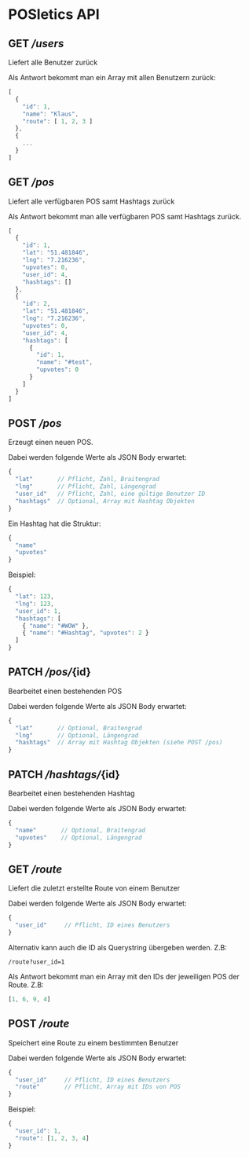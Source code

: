 # POSletics API

## GET */users*

Liefert alle Benutzer zurück

Als Antwort bekommt man ein Array mit allen Benutzern zurück:
```js
[
  {
    "id": 1,
    "name": "Klaus",
    "route": [ 1, 2, 3 ]
  },
  {
    ...
  }
]
```

## GET */pos*

Liefert alle verfügbaren POS samt Hashtags zurück

Als Antwort bekommt man alle verfügbaren POS samt Hashtags zurück.

```js
[
  {
    "id": 1,
    "lat": "51.481846",
    "lng": "7.216236",
    "upvotes": 0,
    "user_id": 4,
    "hashtags": []
  },
  {
    "id": 2,
    "lat": "51.481846",
    "lng": "7.216236",
    "upvotes": 0,
    "user_id": 4,
    "hashtags": [
      {
        "id": 1,
        "name": "#test",
        "upvotes": 0
      }
    ]
  }
]
```

## POST */pos*

Erzeugt einen neuen POS.

Dabei werden folgende Werte als JSON Body erwartet:
```js
{
  "lat"       // Pflicht, Zahl, Braitengrad
  "lng"       // Pflicht, Zahl, Längengrad
  "user_id"   // Pflicht, Zahl, eine gültige Benutzer ID
  "hashtags"  // Optional, Array mit Hashtag Objekten
}
```

Ein Hashtag hat die Struktur:
```js
{
  "name"
  "upvotes"
}
```

Beispiel:
```js
{
  "lat": 123,
  "lng": 123,
  "user_id": 1,
  "hashtags": [
    { "name": "#WOW" },
    { "name": "#Hashtag", "upvotes": 2 }
  ]
}
```

## PATCH */pos/*{id}

Bearbeitet einen bestehenden POS

Dabei werden folgende Werte als JSON Body erwartet:
```js
{
  "lat"       // Optional, Braitengrad
  "lng"       // Optional, Längengrad
  "hashtags"  // Array mit Hashtag Objekten (siehe POST /pos)
}
```

## PATCH */hashtags/*{id}

Bearbeitet einen bestehenden Hashtag

Dabei werden folgende Werte als JSON Body erwartet:
```js
{
  "name"       // Optional, Braitengrad
  "upvotes"    // Optional, Längengrad
}
```

## GET */route*

Liefert die zuletzt erstellte Route von einem Benutzer

Dabei werden folgende Werte als JSON Body erwartet:
```js
{
  "user_id"     // Pflicht, ID eines Benutzers
}
```

Alternativ kann auch die ID als Querystring übergeben werden. Z.B:

```
/route?user_id=1
```

Als Antwort bekommt man ein Array mit den IDs der jeweiligen POS der Route. Z.B:
```js
[1, 6, 9, 4]
```

## POST */route*

Speichert eine Route zu einem bestimmten Benutzer

Dabei werden folgende Werte als JSON Body erwartet:
```js
{
  "user_id"     // Pflicht, ID eines Benutzers
  "route"       // Pflicht, Array mit IDs von POS
}
```

Beispiel:
```js
{
  "user_id": 1,
  "route": [1, 2, 3, 4]
}
```

